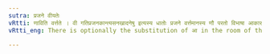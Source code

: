 ```yaml
---
sutra: प्रजने वीयतेः
vRtti: णाविति वर्त्तते । वी गतिप्रजनकान्त्यसनखादनेषु इत्यस्य धातोः प्रजने वर्त्तमानस्य णौ परतो विभाषा आकारादेशो भवति ॥
vRtti_eng: There is optionally the substitution of आ in the room of the diphthong of the root वी in the causative, when meaning 'to conceive an embryo'.

---
```

